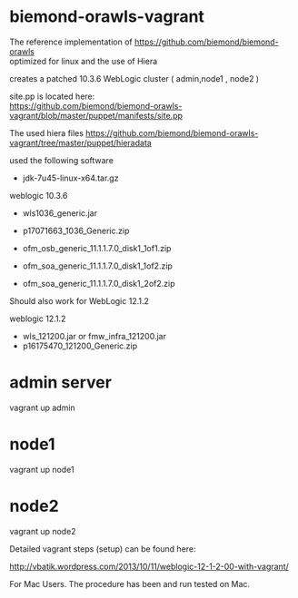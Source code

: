 biemond-orawls-vagrant
=======================

The reference implementation of https://github.com/biemond/biemond-orawls  
optimized for linux and the use of Hiera  


creates a patched 10.3.6 WebLogic cluster ( admin,node1 , node2 )


site.pp is located here:  
https://github.com/biemond/biemond-orawls-vagrant/blob/master/puppet/manifests/site.pp  

The used hiera files https://github.com/biemond/biemond-orawls-vagrant/tree/master/puppet/hieradata

used the following software
- jdk-7u45-linux-x64.tar.gz

weblogic 10.3.6
- wls1036_generic.jar
- p17071663_1036_Generic.zip

- ofm_osb_generic_11.1.1.7.0_disk1_1of1.zip
- ofm_soa_generic_11.1.1.7.0_disk1_1of2.zip
- ofm_soa_generic_11.1.1.7.0_disk1_2of2.zip


Should also work for WebLogic 12.1.2

weblogic 12.1.2
- wls_121200.jar or fmw_infra_121200.jar
- p16175470_121200_Generic.zip


# admin server  
vagrant up admin

# node1  
vagrant up node1

# node2  
vagrant up node2


Detailed vagrant steps (setup) can be found here:

http://vbatik.wordpress.com/2013/10/11/weblogic-12-1-2-00-with-vagrant/

For Mac Users.  The procedure has been and run tested on Mac.
